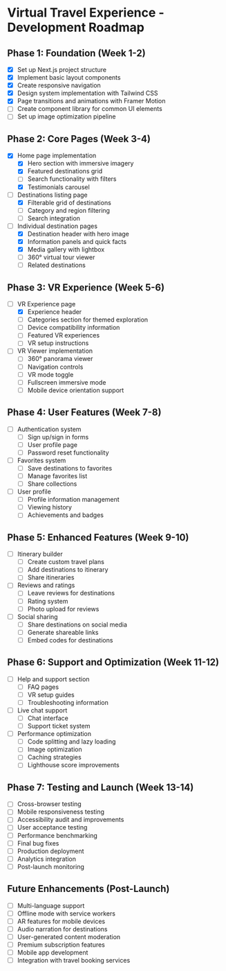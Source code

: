 # Virtual Travel Experience - Development Roadmap

## Phase 1: Foundation (Week 1-2)
- [x] Set up Next.js project structure
- [x] Implement basic layout components
- [x] Create responsive navigation
- [x] Design system implementation with Tailwind CSS
- [x] Page transitions and animations with Framer Motion
- [ ] Create component library for common UI elements
- [ ] Set up image optimization pipeline

## Phase 2: Core Pages (Week 3-4)
- [x] Home page implementation
  - [x] Hero section with immersive imagery
  - [x] Featured destinations grid
  - [ ] Search functionality with filters
  - [x] Testimonials carousel
- [ ] Destinations listing page
  - [x] Filterable grid of destinations
  - [ ] Category and region filtering
  - [ ] Search integration
- [ ] Individual destination pages
  - [x] Destination header with hero image
  - [x] Information panels and quick facts
  - [x] Media gallery with lightbox
  - [ ] 360° virtual tour viewer
  - [ ] Related destinations

## Phase 3: VR Experience (Week 5-6)
- [ ] VR Experience page
  - [x] Experience header
  - [ ] Categories section for themed exploration
  - [ ] Device compatibility information
  - [ ] Featured VR experiences
  - [ ] VR setup instructions
- [ ] VR Viewer implementation
  - [ ] 360° panorama viewer
  - [ ] Navigation controls
  - [ ] VR mode toggle
  - [ ] Fullscreen immersive mode
  - [ ] Mobile device orientation support

## Phase 4: User Features (Week 7-8)
- [ ] Authentication system
  - [ ] Sign up/sign in forms
  - [ ] User profile page
  - [ ] Password reset functionality
- [ ] Favorites system
  - [ ] Save destinations to favorites
  - [ ] Manage favorites list
  - [ ] Share collections
- [ ] User profile
  - [ ] Profile information management
  - [ ] Viewing history
  - [ ] Achievements and badges

## Phase 5: Enhanced Features (Week 9-10)
- [ ] Itinerary builder
  - [ ] Create custom travel plans
  - [ ] Add destinations to itinerary
  - [ ] Share itineraries
- [ ] Reviews and ratings
  - [ ] Leave reviews for destinations
  - [ ] Rating system
  - [ ] Photo upload for reviews
- [ ] Social sharing
  - [ ] Share destinations on social media
  - [ ] Generate shareable links
  - [ ] Embed codes for destinations

## Phase 6: Support and Optimization (Week 11-12)
- [ ] Help and support section
  - [ ] FAQ pages
  - [ ] VR setup guides
  - [ ] Troubleshooting information
- [ ] Live chat support
  - [ ] Chat interface
  - [ ] Support ticket system
- [ ] Performance optimization
  - [ ] Code splitting and lazy loading
  - [ ] Image optimization
  - [ ] Caching strategies
  - [ ] Lighthouse score improvements

## Phase 7: Testing and Launch (Week 13-14)
- [ ] Cross-browser testing
- [ ] Mobile responsiveness testing
- [ ] Accessibility audit and improvements
- [ ] User acceptance testing
- [ ] Performance benchmarking
- [ ] Final bug fixes
- [ ] Production deployment
- [ ] Analytics integration
- [ ] Post-launch monitoring

## Future Enhancements (Post-Launch)
- [ ] Multi-language support
- [ ] Offline mode with service workers
- [ ] AR features for mobile devices
- [ ] Audio narration for destinations
- [ ] User-generated content moderation
- [ ] Premium subscription features
- [ ] Mobile app development
- [ ] Integration with travel booking services 